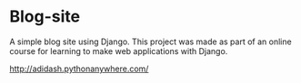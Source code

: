 # Blog-site
 A simple blog site using Django. This project was made as part of an online course for learning to make web applications with Django.
 
 http://adidash.pythonanywhere.com/

